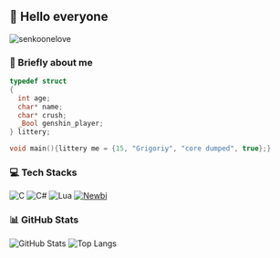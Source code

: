 ## 👋 Hello everyone
![senkoonelove](https://github.com/user-attachments/assets/1b550252-d34a-4350-9232-3982f96f09ae)

### 📝 Briefly about me

```c
typedef struct
{
  int age;
  char* name;
  char* crush;
  _Bool genshin_player;
} littery;

void main(){littery me = {15, "Grigoriy", "core dumped", true};}
````

### 💻 Tech Stacks

![C](https://img.shields.io/badge/c-%2300599C.svg?style=for-the-badge\&logo=c\&logoColor=white)
![C#](https://img.shields.io/badge/c%23-%23239120.svg?style=for-the-badge\&logo=csharp\&logoColor=white)
![Lua](https://img.shields.io/badge/lua-%232C2D72.svg?style=for-the-badge\&logo=lua\&logoColor=white)
[![Newbi](https://img.shields.io/badge/Newbi-grey?style=for-the-badge&logo=gitbook&logoColor=white)](https://github.com/Ameterius/newbie-vm)
### 📊 GitHub Stats

![GitHub Stats](https://github-readme-stats.vercel.app/api?username=ameterius\&show_icons=true\&theme=tokyonight)
![Top Langs](https://github-readme-stats.vercel.app/api/top-langs/?username=ameterius\&layout=compact\&theme=tokyonight)

